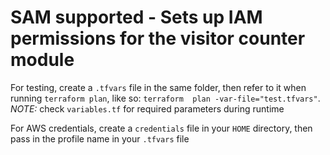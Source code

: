 # SAM supported - Sets up IAM permissions for the visitor counter module

For testing, create a `.tfvars` file in the same folder, then refer to it  when running `terraform plan`, like so: `terraform  plan -var-file="test.tfvars"`. *NOTE:* check `variables.tf` for required parameters during runtime

For AWS credentials, create a `credentials` file in your `HOME` directory, then pass in the profile name in your `.tfvars` file